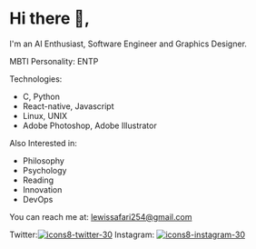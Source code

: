 # Hi there 👋,

I'm an AI Enthusiast, Software Engineer and Graphics Designer.

MBTI Personality: ENTP

Technologies:
- C, Python
- React-native, Javascript
- Linux, UNIX
- Adobe Photoshop, Adobe Illustrator

Also Interested in:

- Philosophy
- Psychology
- Reading
- Innovation
- DevOps


You can reach me at: lewissafari254@gmail.com 

Twitter:[![icons8-twitter-30](https://user-images.githubusercontent.com/39191404/172035950-bb4fd861-2382-4f7c-a9ce-54a8a04eab43.png)][1]   Instagram: [![icons8-instagram-30](https://user-images.githubusercontent.com/39191404/172036177-d2997758-b976-4ee3-af25-9dc699a3a700.png)][2]



[1]: https://twitter.com/safarilewis
[2]: https://instagram.com/safarilewis

<!--
**safarilewis/safarilewis** is a ✨ _special_ ✨ repository because its `README.md` (this file) appears on your GitHub profile.

Here are some ideas to get you started:

- 🔭 I’m currently working on ...
- 🌱 I’m currently learning ...
- 👯 I’m looking to collaborate on ...
- 🤔 I’m looking for help with ...
- 💬 Ask me about ...
- 📫 How to reach me: ...
- 😄 Pronouns: ...
- ⚡ Fun fact: ...
-->
